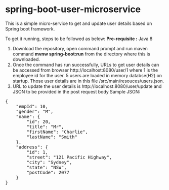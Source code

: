 # spring-boot-user-microservice

This is a simple micro-service to get and update user details based on Spring boot framework.

To get it running, steps to be followed as below:
<B>Pre-requisite :</B> Java 8
1. Download the repository, open command prompt and run maven command <B>mvnw spring-boot:run</B> from the directory where this is downloaded.
2. Once the command has run successfully, URLs to get user details can be accessed from browser http://localhost:8080/user/1 where 1 is the employee id for the user. 5 users are loaded in memory databse(H2) on startup. Those user details are in this file /src/main/resouces/users.json.
3. URL to update the user details is http://localhost:8080/user/update and JSON to be provided in the post request body
Sample JSON:
<pre>
{
    "empId": 10,
    "gender": "M",
    "name": {
        "id": 20,
        "title": "Mr",
        "firstName": "Charlie",
        "lastName": "Smith"
    },
    "address": {
        "id": 1,
        "street": "121 Pacific Highway",
        "city": "Sydney",
        "state": "NSW",
        "postCode": 2077
    }
}
</pre>
